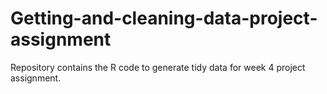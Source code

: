# Getting-and-cleaning-data-project-assignment
Repository contains the R code to generate tidy data for week 4 project assignment.
